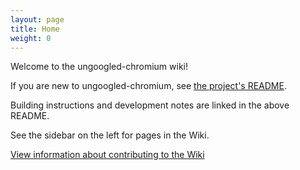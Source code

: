 ```yaml
---
layout: page
title: Home
weight: 0
---
```


Welcome to the ungoogled-chromium wiki!

If you are new to ungoogled-chromium, see [the project's README](https://github.com/Eloston/ungoogled-chromium/blob/master/README.md).

Building instructions and development notes are linked in the above README.

See the sidebar on the left for pages in the Wiki.

[View information about contributing to the Wiki](https://github.com/ungoogled-software/ungoogled-chromium-wiki/blob/master/README.md)

